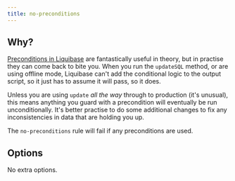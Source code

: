 ```yaml
---
title: no-preconditions
---
```


## Why?

[Preconditions in Liquibase](https://www.liquibase.org/documentation/preconditions.html) are fantastically useful in theory, but in practise they can come back to bite you. When you run the `updateSQL` method, or are using offline mode, Liquibase can't add the conditional logic to the output script, so it just has to assume it will pass, so it does.

Unless you are using `update` _all the way_ through to production (it's unusual), this means anything you guard with a precondition will eventually be run unconditionally. It's better practise to do some additional changes to fix any inconsistencies in data that are holding you up.

The `no-preconditions` rule will fail if any preconditions are used.

## Options

No extra options.
